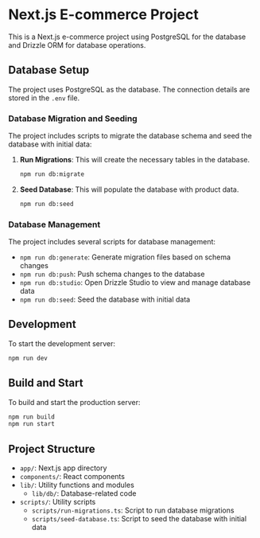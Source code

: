# Next.js E-commerce Project

This is a Next.js e-commerce project using PostgreSQL for the database and Drizzle ORM for database operations.

## Database Setup

The project uses PostgreSQL as the database. The connection details are stored in the `.env` file.

### Database Migration and Seeding

The project includes scripts to migrate the database schema and seed the database with initial data:

1. **Run Migrations**: This will create the necessary tables in the database.

   ```bash
   npm run db:migrate
   ```

2. **Seed Database**: This will populate the database with product data.
   ```bash
   npm run db:seed
   ```

### Database Management

The project includes several scripts for database management:

- `npm run db:generate`: Generate migration files based on schema changes
- `npm run db:push`: Push schema changes to the database
- `npm run db:studio`: Open Drizzle Studio to view and manage database data
- `npm run db:seed`: Seed the database with initial data

## Development

To start the development server:

```bash
npm run dev
```

## Build and Start

To build and start the production server:

```bash
npm run build
npm run start
```

## Project Structure

- `app/`: Next.js app directory
- `components/`: React components
- `lib/`: Utility functions and modules
  - `lib/db/`: Database-related code
- `scripts/`: Utility scripts
  - `scripts/run-migrations.ts`: Script to run database migrations
  - `scripts/seed-database.ts`: Script to seed the database with initial data
